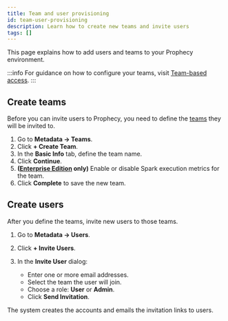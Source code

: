 ```yaml
---
title: Team and user provisioning
id: team-user-provisioning
description: Learn how to create new teams and invite users
tags: []
---
```


This page explains how to add users and teams to your Prophecy environment.

:::info
For guidance on how to configure your teams, visit [Team-based access](/administration/team-based-access).
:::

## Create teams

Before you can invite users to Prophecy, you need to define the [teams](/administration/teams-users/teams-users) they will be invited to.

1. Go to **Metadata → Teams**.
1. Click **+ Create Team**.
1. In the **Basic Info** tab, define the team name.
1. Click **Continue**.
1. **([Enterprise Edition](/getting-started/editions/) only)** Enable or disable Spark execution metrics for the team.
1. Click **Complete** to save the new team.

## Create users

After you define the teams, invite new users to those teams.

1. Go to **Metadata → Users**.
1. Click **+ Invite Users**.
1. In the **Invite User** dialog:

   - Enter one or more email addresses.
   - Select the team the user will join.
   - Choose a role: **User** or **Admin**.
   - Click **Send Invitation**.

The system creates the accounts and emails the invitation links to users.
